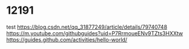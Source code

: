# 12191
test
https://blog.csdn.net/qq_31877249/article/details/79740748
https://m.youtube.com/githubguides?uid=P7RrmoueENv9TZts3HXXtw
https://guides.github.com/activities/hello-world/
